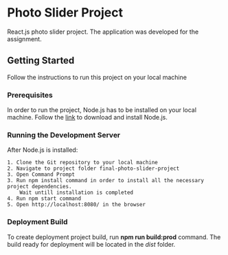 # **Photo Slider Project**

React.js photo slider project. The application was developed for the assignment.

## Getting Started

Follow the instructions to run this project on your local machine

### Prerequisites

In order to run the project, Node.js has to be installed on your local machine.
Follow the [link](https://nodejs.org/en/) to download and install Node.js.

### Running the Development Server

After Node.js is installed:

```
1. Clone the Git repository to your local machine
2. Navigate to project folder final-photo-slider-project
3. Open Command Prompt
3. Run npm install command in order to install all the necessary project dependencies. 
    Wait untill installation is completed
4. Run npm start command
5. Open http://localhost:8080/ in the browser
```

### Deployment Build

To create deployment project build, run **npm run build:prod** command.
The build ready for deployment will be located in the *dist* folder.